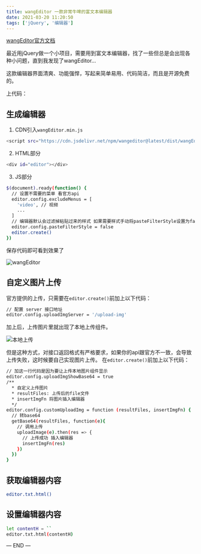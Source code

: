 ```yaml
---
title: wangEditor 一款非常牛啤的富文本编辑器
date: 2021-03-20 11:20:50
tags: ['jQuery', '编辑器']
---
```


[wangEditor官方文档](https://www.wangeditor.com/)

最近用jQuery做一个小项目，需要用到富文本编辑器，找了一些但总是会出现各种小问题，直到我发现了wangEditor...

这款编辑器界面清爽、功能强悍，写起来简单易用、代码简洁，而且是开源免费的。

上代码：
## 生成编辑器

1. CDN引入`wangEditor.min.js`
```bash
<script src="https://cdn.jsdelivr.net/npm/wangeditor@latest/dist/wangEditor.min.js"></script>
```

2. HTML部分
```bash
<div id="editor"></div>
```

3. JS部分
```bash
$(document).ready(function() {
  // 设置不需要的菜单 看官方api
  editor.config.excludeMenus = [
    'video', // 视频
    ...
  ]
  // 编辑器默认会过滤掉粘贴过来的样式 如果需要样式手动将pasteFilterStyle设置为false
  editor.config.pasteFilterStyle = false
  editor.create()
})
```

保存代码即可看到效果了

![wangEditor](/images/wangEditor/1.jpg)

## 自定义图片上传
官方提供的上传，只需要在`editor.create()`前加上以下代码：
```bash
// 配置 server 接口地址
editor.config.uploadImgServer = '/upload-img'
```
加上后，上传图片里就出现了本地上传组件。

![本地上传](/images/wangEditor/2.jpg)

但是这种方式，对接口返回格式有严格要求，如果你的api跟官方不一致，会导致上传失败，这时候要自己实现图片上传。
在`editor.create()`前加上以下代码：

```bash
// 加这一行代码是因为要让上传本地图片组件显示
editor.config.uploadImgShowBase64 = true
/**
  * 自定义上传图片
  * resultFiles: 上传后的file文件
  * insertImgFn 将图片插入编辑器
  */
editor.config.customUploadImg = function (resultFiles, insertImgFn) {
  // 转base64
  getBase64(resultFiles, function(e){
    // 调用上传
    uploadImage(e).then(res => {
      // 上传成功 插入编辑器
      insertImgFn(res)
    })
  })
}
```


## 获取编辑器内容
```bash
editor.txt.html()
```

## 设置编辑器内容
```bash
let contentH = ``
editor.txt.html(contentH)
```

— END —
